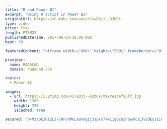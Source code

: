 ```yaml
---
title: "R and Power BI"
excerpt: "Using R script in Power BI"
originalUrl: https://youtube.com/watch?v=BQjz--93bDk
type: video
price: Free
length: PT5M2S
publishedDateTime: 2017-06-06T10:06:00Z
heat: 50

featuredContent: "<iframe width=\"800\" height=\"500\" frameborder=\"0\" src=\"https://www.youtube.com/embed/BQjz--93bDk\" allow=\"accelerometer; autoplay; encrypted-media; gyroscope; picture-in-picture\" allowfullscreen></iframe>"

provider:
  name: RADACAD
  domain: radacad.com

topics:
  - Power BI

images:
  - url: https://i.ytimg.com/vi/BQjz--93bDk/maxresdefault.jpg
    width: 1280
    height: 720
    isCached: true

secured: "b+Mzs0E3RiZLJ/7UFohMGLaQvUgIj3spxx77w1Ig8zain8wmRD1JvBdEyziIdRe/twLjIx2OLFeKu2Dbpv+QySGlINTiKtGktUs/a3gzU5E3xATP8/2xTy2dhHV49LRXO7ORi2/FbJX6XULC44EriwVxs+5n5gOiSGn5G6VOc9Vaz/kGoPBlOdJg+WCf5m+3WvXkJrAHUArt9qR7ZChXvjxCmPbQrpz0FMkemwIzaEB7bfFNvhnHuUB9+FXJGndATLRCCRyK8DpJFRBSJOVCF+sG60UDhmiIbT2Cq7YqoWU6nDsNEufndKFZfxnch4CVBK3WE5sZeiMVFK/dv3DINuGTZ6FPiD5dMARZ1jEspCW6Jjdm+c416RWK8oQ+vVfRTy9kDPgBLNUwxqJy3bHRzN7HWdHOjlsNkUa315wZoVg=;kdM4cNUwp0ETHSqWv4FysQ=="
---
```


